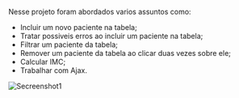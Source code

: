 Nesse projeto foram abordados varios assuntos como:

- Incluir um novo paciente na tabela;
- Tratar possiveis erros ao incluir um paciente na tabela;
- Filtrar um paciente da tabela;
- Remover um paciente da tabela ao clicar duas vezes sobre ele;
- Calcular IMC;
- Trabalhar com Ajax.


![Secreenshot1](https://user-images.githubusercontent.com/81247538/157125496-4d412959-d8e5-45c2-a9d6-c5a00c1276d9.png)
